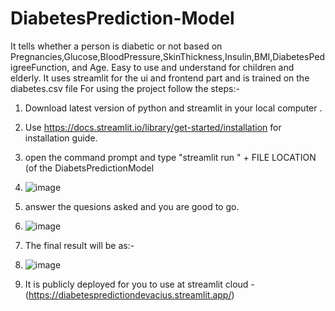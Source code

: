 # DiabetesPrediction-Model
It tells whether a person is diabetic or not based on Pregnancies,Glucose,BloodPressure,SkinThickness,Insulin,BMI,DiabetesPedigreeFunction, and Age.
Easy to use and understand for children and elderly.
It uses streamlit for the ui and frontend part and is trained on the diabetes.csv file 
For using the project follow the steps:-
1) Download latest version of python and streamlit in your local computer .
2) Use https://docs.streamlit.io/library/get-started/installation for installation guide.
3) open the command prompt and type  "streamlit run " + FILE LOCATION (of the DiabetsPredictionModel
4) ![image](https://github.com/devacius/DiabetesPrediction-Model/assets/81462832/627aaae5-09f2-40f6-8c19-fea85277e174)

5) answer the quesions asked and you are good to go.
6) ![image](https://github.com/devacius/DiabetesPrediction-Model/assets/81462832/1dfbf146-826b-489b-87a8-04eaccb90f66)
7) The final result will be as:-
8) ![image](https://github.com/devacius/DiabetesPrediction-Model/assets/81462832/05c12441-c16a-4ff1-bcbe-2406915c69ee)
9) It is publicly deployed for you to use at streamlit cloud - (https://diabetespredictiondevacius.streamlit.app/)



